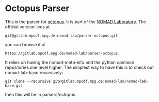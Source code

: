 # Octopus Parser

This is the parser for [octopus](http://www.tddft.org/programs/octopus/wiki/index.php/Main_Page).
It is part of the [NOMAD Laboratory](http://nomad-lab.eu).
The official version lives at

    git@gitlab.mpcdf.mpg.de:nomad-lab/parser-octopus.git

you can browse it at

    https://gitlab.mpcdf.mpg.de/nomad-lab/parser-octopus

It relies on having the nomad-meta-info and the python common repositories one level higher.
The simplest way to have this is to check out nomad-lab-base recursively:

    git clone --recursive git@gitlab.mpcdf.mpg.de:nomad-lab/nomad-lab-base.git

then this will be in parsers/octopus.

